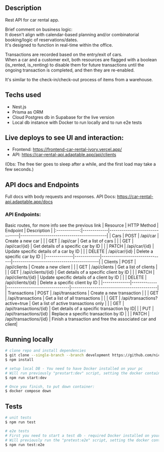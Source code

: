 ## Description
Rest API for car rental app.

Brief comment on business logic:  
It doesn't align with calendar-based planning and/or combinatorial booking/logic of reservations/dates.  
It's designed to function in real-time within the office.  

Transactions are recorded based on the entry/exit of cars.  
When a car and a customer exit, both resources are flagged with a boolean (is_rented, is_renting) to disable them for future transactions until the ongoing transaction is completed, and then they are re-enabled.  

It's similar to the check-in/check-out process of items from a warehouse.

## Techs used
- Nest.js
- Prisma as ORM
- Cloud Postgres db in Supabase for the live version
- Local db instance with Docker to run locally and to run e2e tests

## Live deploys to see UI and interaction:
- Frontend: https://frontend-car-rental-ivory.vercel.app/
- API: https://car-rental-api.adaptable.app/api/clients

(Obs: The free tier goes to sleep after a while, and the first load may take a few seconds.)

## API docs and Endpoints
Full docs with body requests and responses. 
API Docs: https://car-rental-api.adaptable.app/docs

### API Endpoints:
Basic routes, for more info see the previous link
| Resource     | HTTP Method | Endpoint                       | Description                                |
|:------------:|-------------|--------------------------------|--------------------------------------------|
|     Cars     | POST        | /api/car                       | Create a new car                           |
|              | GET         | /api/car                       | Get a list of cars                         |
|              | GET         | /api/car/{id}                  | Get details of a specific car by ID        |
|              | PATCH       | /api/car/{id}                  | Update specific details of a car by ID     |
|              | DELETE      | /api/car/{id}                  | Delete a specific car by ID                |
|--------------|-------------|--------------------------------|--------------------------------------------|
|   Clients    | POST        | /api/clients                   | Create a new client                        |
|              | GET         | /api/clients                   | Get a list of clients                      |
|              | GET         | /api/clients/{id}              | Get details of a specific client by ID     |
|              | PATCH       | /api/clients/{id}              | Update specific details of a client by ID  |
|              | DELETE      | /api/clients/{id}              | Delete a specific client by ID             |
|--------------|-------------|--------------------------------|--------------------------------------------|
| Transactions | POST        | /api/transactions              | Create a new transaction                   |
|              | GET         | /api/transactions              | Get a list of all transactions             |
|              | GET         | /api/transactions?active=true  | Get a list of active transactions only                |
|              | GET         | /api/transactions/{id}         | Get details of a specific transaction by ID|
|              | PUT         | /api/transactions/{id}         | Replace a specific transaction by ID       |
|              | PATCH       | /api/transactions/{id}         | Finish a transaction and free the associated car and client|


## Running locally
```bash
# clone repo and install dependencies
$ git clone --single-branch --branch development https://github.com/nico-bt/backend-car-rental-API.git
$ npm install

# setup local DB - You need to have Docker installed on your pc
# Will run previously "prestart:dev" script, setting the docker container:
$ npm run start:dev

# Once you finish, to put down container:
$ docker compose down

```

## Tests

```bash
# unit tests
$ npm run test

# e2e tests
# First you need to start a test db - required Docker installed on your pc
# Will previously run the "pretest:e2e" script, setting the docker container:
$ npm run test:e2e
```
